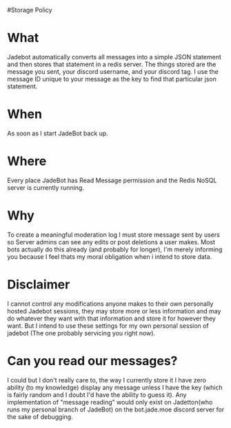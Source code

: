 #Storage Policy

# What
Jadebot automatically converts all messages into a simple JSON statement and then stores that statement in a redis server. The things stored are the message you sent, your discord username, and your discord tag. I use the message ID unique to your message as the key to find that particular json statement.

# When
As soon as I start JadeBot back up.

# Where
Every place JadeBot has Read Message permission and the Redis NoSQL server is currently running.

# Why
To create a meaningful moderation log I must store message sent by users so Server admins can see any edits or post deletions a user makes. Most bots actually do this already (and probably for longer), I'm merely informing you because I feel thats my moral obligation when i intend to store data.

# Disclaimer
I cannot control any modifications anyone makes to their own personally hosted Jadebot sessions, they may store more or less information and may do whatever they want with that information and store it for however they want. But I intend to use these settings for my own personal session of jadebot (The one probably servicing you right now).

# Can you read our messages?
I could but I don't really care to, the way I currently store it I have zero ability (to my knowledge) display any message unless I have the key (which is fairly random and I doubt I'd have the ability to guess it).
Any implementation of "message reading" would only exist on Jadetton(who runs my personal branch of JadeBot) on the bot.jade.moe discord server for the sake of debugging.
